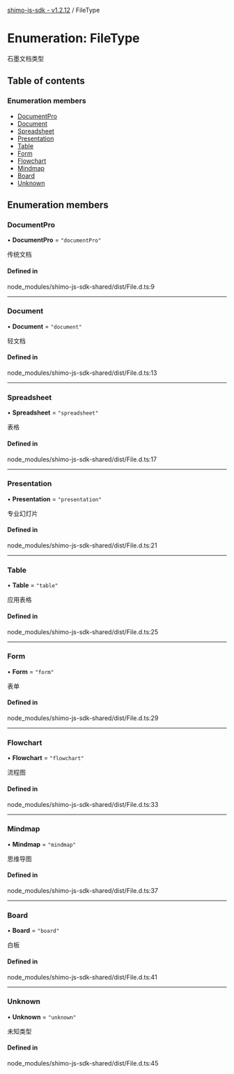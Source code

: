 [shimo-js-sdk - v1.2.12](/README.md) / FileType

# Enumeration: FileType

石墨文档类型

## Table of contents

### Enumeration members

- [DocumentPro](/enums/FileType.md#documentpro)
- [Document](/enums/FileType.md#document)
- [Spreadsheet](/enums/FileType.md#spreadsheet)
- [Presentation](/enums/FileType.md#presentation)
- [Table](/enums/FileType.md#table)
- [Form](/enums/FileType.md#form)
- [Flowchart](/enums/FileType.md#flowchart)
- [Mindmap](/enums/FileType.md#mindmap)
- [Board](/enums/FileType.md#board)
- [Unknown](/enums/FileType.md#unknown)

## Enumeration members

### DocumentPro

• **DocumentPro** = `"documentPro"`

传统文档

#### Defined in

node_modules/shimo-js-sdk-shared/dist/File.d.ts:9

___

### Document

• **Document** = `"document"`

轻文档

#### Defined in

node_modules/shimo-js-sdk-shared/dist/File.d.ts:13

___

### Spreadsheet

• **Spreadsheet** = `"spreadsheet"`

表格

#### Defined in

node_modules/shimo-js-sdk-shared/dist/File.d.ts:17

___

### Presentation

• **Presentation** = `"presentation"`

专业幻灯片

#### Defined in

node_modules/shimo-js-sdk-shared/dist/File.d.ts:21

___

### Table

• **Table** = `"table"`

应用表格

#### Defined in

node_modules/shimo-js-sdk-shared/dist/File.d.ts:25

___

### Form

• **Form** = `"form"`

表单

#### Defined in

node_modules/shimo-js-sdk-shared/dist/File.d.ts:29

___

### Flowchart

• **Flowchart** = `"flowchart"`

流程图

#### Defined in

node_modules/shimo-js-sdk-shared/dist/File.d.ts:33

___

### Mindmap

• **Mindmap** = `"mindmap"`

思维导图

#### Defined in

node_modules/shimo-js-sdk-shared/dist/File.d.ts:37

___

### Board

• **Board** = `"board"`

白板

#### Defined in

node_modules/shimo-js-sdk-shared/dist/File.d.ts:41

___

### Unknown

• **Unknown** = `"unknown"`

未知类型

#### Defined in

node_modules/shimo-js-sdk-shared/dist/File.d.ts:45
